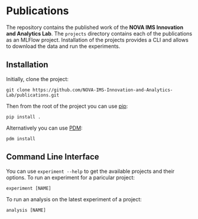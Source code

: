 # Publications

The repository contains the published work of the **NOVA IMS Innovation and Analytics Lab**. The `projects` directory contains each of the publications as an MLFlow project. Installation 
of the projects provides a CLI and allows to download the data and run the experiments.

## Installation

Initially, clone the project:

```
git clone https://github.com/NOVA-IMS-Innovation-and-Analytics-Lab/publications.git
```

Then from the root of the project you can use [pip](https://pip.pypa.io/en/stable):

```
pip install .
```

Alternatively you can use [PDM](https://pdm.fming.dev):

```
pdm install
```

## Command Line Interface

You can use `experiment --help` to get the available projects and their options. To run an experiment for a paricular project:

```
experiment [NAME]
```

To run an analysis on the latest experiment of a project:

```
analysis [NAME]
```
